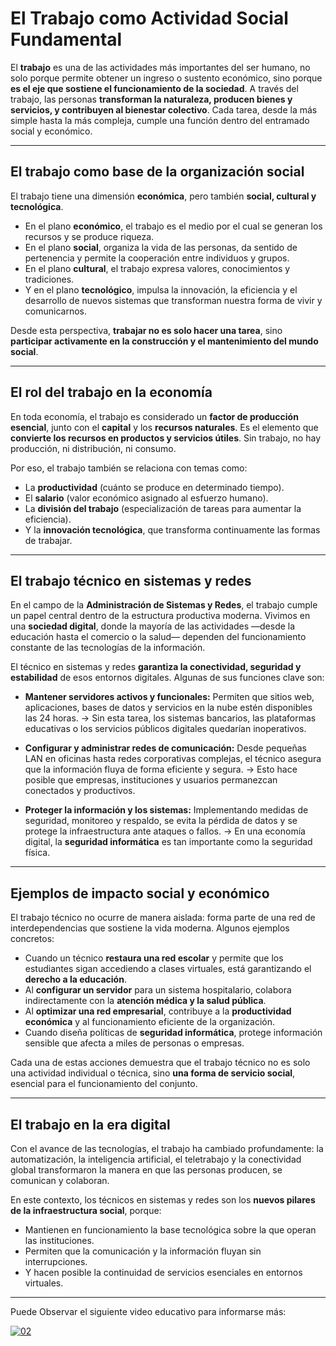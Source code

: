 # **El Trabajo como Actividad Social Fundamental**

El **trabajo** es una de las actividades más importantes del ser humano, no solo porque permite obtener un ingreso o sustento económico, sino porque **es el eje que sostiene el funcionamiento de la sociedad**.
A través del trabajo, las personas **transforman la naturaleza, producen bienes y servicios, y contribuyen al bienestar colectivo**.
Cada tarea, desde la más simple hasta la más compleja, cumple una función dentro del entramado social y económico.

---

## **El trabajo como base de la organización social**

El trabajo tiene una dimensión **económica**, pero también **social, cultural y tecnológica**.

* En el plano **económico**, el trabajo es el medio por el cual se generan los recursos y se produce riqueza.
* En el plano **social**, organiza la vida de las personas, da sentido de pertenencia y permite la cooperación entre individuos y grupos.
* En el plano **cultural**, el trabajo expresa valores, conocimientos y tradiciones.
* Y en el plano **tecnológico**, impulsa la innovación, la eficiencia y el desarrollo de nuevos sistemas que transforman nuestra forma de vivir y comunicarnos.

Desde esta perspectiva, **trabajar no es solo hacer una tarea**, sino **participar activamente en la construcción y el mantenimiento del mundo social**.

---

## **El rol del trabajo en la economía**

En toda economía, el trabajo es considerado un **factor de producción esencial**, junto con el **capital** y los **recursos naturales**.
Es el elemento que **convierte los recursos en productos y servicios útiles**.
Sin trabajo, no hay producción, ni distribución, ni consumo.

Por eso, el trabajo también se relaciona con temas como:

* La **productividad** (cuánto se produce en determinado tiempo).
* El **salario** (valor económico asignado al esfuerzo humano).
* La **división del trabajo** (especialización de tareas para aumentar la eficiencia).
* Y la **innovación tecnológica**, que transforma continuamente las formas de trabajar.

---

## **El trabajo técnico en sistemas y redes**

En el campo de la **Administración de Sistemas y Redes**, el trabajo cumple un papel central dentro de la estructura productiva moderna.
Vivimos en una **sociedad digital**, donde la mayoría de las actividades —desde la educación hasta el comercio o la salud— dependen del funcionamiento constante de las tecnologías de la información.

El técnico en sistemas y redes **garantiza la conectividad, seguridad y estabilidad** de esos entornos digitales.
Algunas de sus funciones clave son:

* **Mantener servidores activos y funcionales:**
  Permiten que sitios web, aplicaciones, bases de datos y servicios en la nube estén disponibles las 24 horas.
  → Sin esta tarea, los sistemas bancarios, las plataformas educativas o los servicios públicos digitales quedarían inoperativos.

* **Configurar y administrar redes de comunicación:**
  Desde pequeñas LAN en oficinas hasta redes corporativas complejas, el técnico asegura que la información fluya de forma eficiente y segura.
  → Esto hace posible que empresas, instituciones y usuarios permanezcan conectados y productivos.

* **Proteger la información y los sistemas:**
  Implementando medidas de seguridad, monitoreo y respaldo, se evita la pérdida de datos y se protege la infraestructura ante ataques o fallos.
  → En una economía digital, la **seguridad informática** es tan importante como la seguridad física.

---

## **Ejemplos de impacto social y económico**

El trabajo técnico no ocurre de manera aislada: forma parte de una red de interdependencias que sostiene la vida moderna. Algunos ejemplos concretos:

* Cuando un técnico **restaura una red escolar** y permite que los estudiantes sigan accediendo a clases virtuales, está garantizando el **derecho a la educación**.
* Al **configurar un servidor** para un sistema hospitalario, colabora indirectamente con la **atención médica y la salud pública**.
* Al **optimizar una red empresarial**, contribuye a la **productividad económica** y al funcionamiento eficiente de la organización.
* Cuando diseña políticas de **seguridad informática**, protege información sensible que afecta a miles de personas o empresas.

Cada una de estas acciones demuestra que el trabajo técnico no es solo una actividad individual o técnica, sino **una forma de servicio social**, esencial para el funcionamiento del conjunto.

---

## **El trabajo en la era digital**

Con el avance de las tecnologías, el trabajo ha cambiado profundamente:
la automatización, la inteligencia artificial, el teletrabajo y la conectividad global transformaron la manera en que las personas producen, se comunican y colaboran.

En este contexto, los técnicos en sistemas y redes son los **nuevos pilares de la infraestructura social**, porque:

* Mantienen en funcionamiento la base tecnológica sobre la que operan las instituciones.
* Permiten que la comunicación y la información fluyan sin interrupciones.
* Y hacen posible la continuidad de servicios esenciales en entornos virtuales.

---

Puede Observar el siguiente video educativo para informarse más:

[![02](https://img.youtube.com/vi/6yPKevyLj8E/hqdefault.jpg)](https://www.youtube.com/watch?v=6yPKevyLj8E)
